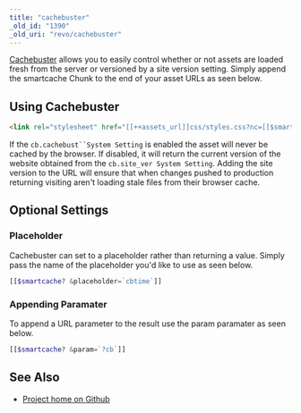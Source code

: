 ```yaml
---
title: "cachebuster"
_old_id: "1390"
_old_uri: "revo/cachebuster"
---
```


 [Cachebuster](http://modx.com/extras/package/cachebuster) allows you to easily control whether or not assets are loaded fresh from the server or versioned by a site version setting. Simply append the smartcache Chunk to the end of your asset URLs as seen below.

## Using Cachebuster

 ``` html 
<link rel="stylesheet" href="[[++assets_url]]css/styles.css?nc=[[$smartcache]]">
```

 If the `cb.cachebust``System Setting` is enabled the asset will never be cached by the browser. If disabled, it will return the current version of the website obtained from the `cb.site_ver System Setting`. Adding the site version to the URL will ensure that when changes pushed to production returning visiting aren't loading stale files from their browser cache.

##  Optional Settings

### Placeholder

 Cachebuster can set to a placeholder rather than returning a value. Simply pass the name of the placeholder you'd like to use as seen below.

 ``` php 
[[$smartcache? &placeholder=`cbtime`]]
```

### Appending Paramater

 To append a URL parameter to the result use the param paramater as seen below.

 ``` php 
[[$smartcache? &param=`?cb`]]
```

## See Also

- [Project home on Github](https://github.com/jpdevries/Cachebuster)